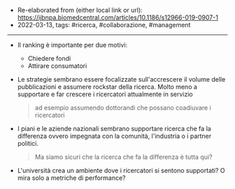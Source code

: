 - Re-elaborated from (either local link or url): https://ijbnpa.biomedcentral.com/articles/10.1186/s12966-019-0907-1
- 2022-03-13, tags: #ricerca, #collaborazione, #management 
---

- Il ranking è importante per due motivi:	
	- Chiedere fondi
	- Attirare consumatori

- Le strategie sembrano essere focalizzate sull'accrescere il volume delle pubblicazioni e assumere rockstar della ricerca. Molto meno a supportare e far crescere i ricercatori attualmente in servizio
	>  ad esempio assumendo dottorandi che possano coadiuvare i ricercatori
	
- I piani e le aziende nazionali sembrano supportare ricerca che fa la differenza ovvero impegnata con la comunità, l'industria o i partner politici. 
	> Ma siamo sicuri che la ricerca che fa la differenza è tutta qui?
- L'università crea un ambiente dove i ricercatori si sentono supportati? O mira solo a metriche di performance?

